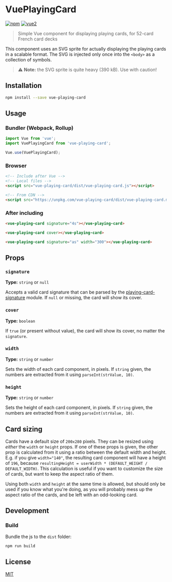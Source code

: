 # VuePlayingCard

[![npm](https://img.shields.io/npm/v/vue-playing-card.svg)](https://www.npmjs.com/package/vue-playing-card) [![vue2](https://img.shields.io/badge/vue-2.x-brightgreen.svg)](https://vuejs.org/)

> Simple Vue component for displaying playing cards, for 52-card French card decks

This component uses an SVG sprite for actually displaying the playing cards in a scalable format. The SVG is injected only once into the `<body>` as a collection of symbols.

> ⚠ **Note:** the SVG sprite is quite heavy (390 kB). Use with caution!

## Installation

```bash
npm install --save vue-playing-card
```

## Usage

### Bundler (Webpack, Rollup)

```js
import Vue from 'vue';
import VuePlayingCard from 'vue-playing-card';

Vue.use(VuePlayingCard);
```

### Browser

```html
<!-- Include after Vue -->
<!-- Local files -->
<script src="vue-playing-card/dist/vue-playing-card.js"></script>

<!-- From CDN -->
<script src="https://unpkg.com/vue-playing-card/dist/vue-playing-card.min.js"></script>
```

### After including

```html
<vue-playing-card signature="4s"></vue-playing-card>
```

```html
<vue-playing-card cover></vue-playing-card>
```

```html
<vue-playing-card signature="as" width="300"></vue-playing-card>
```

## Props

### `signature`

**Type:** `string` or `null`

Accepts a valid card signature that can be parsed by the [playing-card-signature](https://github.com/wolfika/playing-card-signature) module. If `null` or missing, the card will show its cover.

### `cover`

**Type:** `boolean`

If `true` (or present without value), the card will show its cover, no matter the `signature`.

### `width`

**Type:** `string` or `number`

Sets the width of each card component, in pixels. If `string` given, the numbers are extracted from it using `parseInt(strValue, 10)`.

### `height`

**Type:** `string` or `number`

Sets the height of each card component, in pixels. If `string` given, the numbers are extracted from it using `parseInt(strValue, 10)`.

## Card sizing

Cards have a default size of `200x280` pixels. They can be resized using *either* the `width` or `height` props. If one of these props is given, the other prop is calculated from it using a ratio between the default width and height. E.g. if you give `width="140"`, the resulting card component will have a height of `196`, because `resultingHeight = userWidth * (DEFAULT_HEIGHT / DEFAULT_WIDTH)`. This calculation is useful if you want to customize the size of cards, but want to keep the aspect ratio of them.

Using both `width` and `height` at the same time is allowed, but should only be used if you know what you're doing, as you will probably mess up the aspect ratio of the cards, and be left with an odd-looking card.

## Development

### Build

Bundle the js to the `dist` folder:

```bash
npm run build
```

## License

[MIT](http://opensource.org/licenses/MIT)

